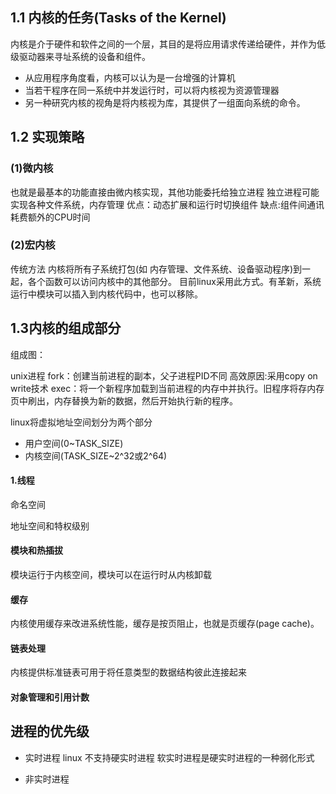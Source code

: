 ## 1.1 内核的任务(Tasks of the Kernel)
内核是介于硬件和软件之间的一个层，其目的是将应用请求传递给硬件，并作为低级驱动器来寻址系统的设备和组件。

* 从应用程序角度看，内核可以认为是一台增强的计算机
* 当若干程序在同一系统中并发运行时，可以将内核视为资源管理器
* 另一种研究内核的视角是将内核视为库，其提供了一组面向系统的命令。

## 1.2 实现策略
### (1)微内核
 也就是最基本的功能直接由微内核实现，其他功能委托给独立进程
 独立进程可能实现各种文件系统，内存管理
 优点：动态扩展和运行时切换组件
 缺点:组件间通讯耗费额外的CPU时间
 
### (2)宏内核
传统方法
内核将所有子系统打包(如 内存管理、文件系统、设备驱动程序)到一起，各个函数可以访问内核中的其他部分。
目前linux采用此方式。有革新，系统运行中模块可以插入到内核代码中，也可以移除。

## 1.3内核的组成部分
组成图：


unix进程
fork：创建当前进程的副本，父子进程PID不同
高效原因:采用copy on write技术
exec：将一个新程序加载到当前进程的内存中并执行。旧程序将存内存页中刷出，内存替换为新的数据，然后开始执行新的程序。

linux将虚拟地址空间划分为两个部分

* 用户空间(0~TASK_SIZE)
* 内核空间(TASK_SIZE~2^32或2^64)

#### 1.线程

命名空间

地址空间和特权级别

#### 模块和热插拔
模块运行于内核空间，模块可以在运行时从内核卸载


#### 缓存
内核使用缓存来改进系统性能，缓存是按页阻止，也就是页缓存(page cache)。

#### 链表处理
内核提供标准链表可用于将任意类型的数据结构彼此连接起来

#### 对象管理和引用计数

## 进程的优先级

* 实时进程
  linux 不支持硬实时进程
  软实时进程是硬实时进程的一种弱化形式

* 非实时进程










